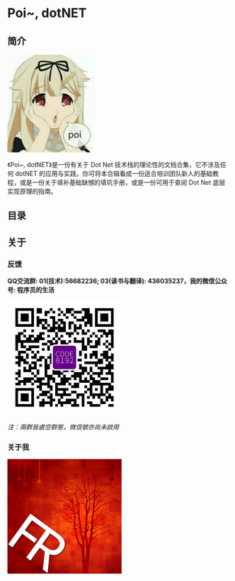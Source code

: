 # Poi~, dotNET #

## 简介 ##

![Title](assets/title.jpg)

《Poi~, dotNET》是一份有关于 Dot Net 技术栈的理论性的文档合集，它不涉及任何 dotNET 的应用与实践，你可将本合辑看成一份适合培训团队新人的基础教程，或是一份关于填补基础缺憾的填坑手册，或是一份可用于查阅 Dot Net 底层实现原理的指南。

## 目录 ##



## 关于 ##

### 反馈 ###

**QQ交流群: 01(技术):56682236; 03(读书与翻译): 436035237，我的微信公众号: 程序员的生活**

![程序员的生活](wechat.jpg "程序员的生活")

*注：兩群皆處空群態，微信號亦尚未啟用*

### 关于我 ###

![关于我](myface.png "关于我")